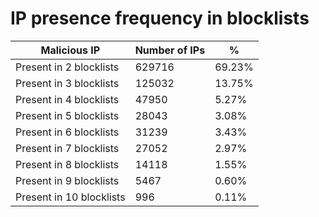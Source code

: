 # IP presence frequency in blocklists
| Malicious IP | Number of IPs | % |
|----|----|----|
| Present in 2 blocklists | 629716 | 69.23% |
| Present in 3 blocklists | 125032 | 13.75% |
| Present in 4 blocklists | 47950 | 5.27% |
| Present in 5 blocklists | 28043 | 3.08% |
| Present in 6 blocklists | 31239 | 3.43% |
| Present in 7 blocklists | 27052 | 2.97% |
| Present in 8 blocklists | 14118 | 1.55% |
| Present in 9 blocklists | 5467 | 0.60% |
| Present in 10 blocklists | 996 | 0.11% |
